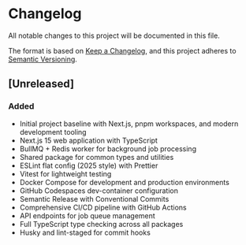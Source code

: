 # Changelog

All notable changes to this project will be documented in this file.

The format is based on [Keep a Changelog](https://keepachangelog.com/en/1.0.0/),
and this project adheres to [Semantic Versioning](https://semver.org/spec/v2.0.0.html).

## [Unreleased]

### Added
- Initial project baseline with Next.js, pnpm workspaces, and modern development tooling
- Next.js 15 web application with TypeScript
- BullMQ + Redis worker for background job processing
- Shared package for common types and utilities
- ESLint flat config (2025 style) with Prettier
- Vitest for lightweight testing
- Docker Compose for development and production environments
- GitHub Codespaces dev-container configuration
- Semantic Release with Conventional Commits
- Comprehensive CI/CD pipeline with GitHub Actions
- API endpoints for job queue management
- Full TypeScript type checking across all packages
- Husky and lint-staged for commit hooks